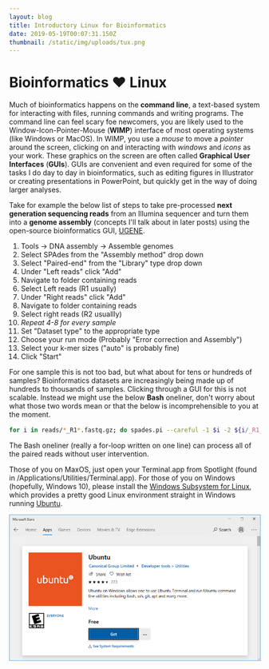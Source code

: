 ```yaml
---
layout: blog
title: Introductory Linux for Bioinformatics
date: 2019-05-19T00:07:31.150Z
thumbnail: /static/img/uploads/tux.png
---
```

# Bioinformatics ♥ Linux

Much of bioinformatics happens on the **command line**, a text-based system for interacting with files, running commands and writing programs.  The command line can feel scary foe newcomers, you are likely used to the Window-Icon-Pointer-Mouse (**WIMP**) interface of most operating systems (like Windows or MacOS).  In WIMP, you use a _mouse_ to move a _pointer_ around the screen, clicking on and interacting with _windows_ and _icons_ as your work.  These graphics on the screen are often called **Graphical User Interfaces** (**GUIs**).  GUIs are convenient and even required for some of the tasks I do day to day in bioinformatics, such as editing figures in Illustrator or creating presentations in PowerPoint, but quickly get in the way of doing larger analyses.  

Take for example the below list of steps to take pre-processed **next generation sequencing reads** from an Illumina sequencer and turn them into a **genome assembly** (concepts I'll talk about in later posts) using the open-source bioinformatics GUI, [UGENE](http://ugene.net/).   

1. Tools → DNA assembly → Assemble genomes
2. Select SPAdes from the "Assembly method" drop down
3. Select "Paired-end" from the "Library" type drop down
4. Under "Left reads" click "Add"
5. Navigate to folder containing reads
6. Select Left reads (R1 usually)
7. Under "Right reads" click "Add"
8. Navigate to folder containing reads
9. Select right reads (R2 usuallly)
10. _Repeat 4-8 for every sample_
11. Set "Dataset type" to the appropriate type
12. Choose your run mode (Probably "Error correction and Assembly")
13. Select your k-mer sizes ("auto" is probably fine)
14. Click "Start"

For one sample this is not too bad, but what about for tens or hundreds of samples?  Bioinformatics datasets are increasingly being made up of hundreds to thousands of samples.  Clicking through a GUI for this is not scalable.  Instead we might use the below **Bash** oneliner, don't worry about what those two words mean or that the below is incomprehensible to you at the moment.  

```bash
for i in reads/*_R1*.fastq.gz; do spades.pi --careful -1 $i -2 ${i/_R1_/_R2_} -o output/$(basename $i | cut -f1 -d_) -t 6; done
```

The Bash oneliner (really a for-loop written on one line) can process all of the paired reads without user intervention.  



Those of you on MaxOS, just open your Terminal.app from Spotlight (found in /Applications/Utilities/Terminal.app).  For those of you on Windows (hopefully, Windows 10), please install the [Windows Subsystem for Linux](https://docs.microsoft.com/en-us/windows/wsl/install-win10), which provides a pretty good Linux environment straight in Windows running [Ubuntu](https://www.ubuntu.com/).  

![Install Ubuntu on Windows subsystem for linux](/static/img/uploads/wsl.png "Install Ubunto on WSL")
